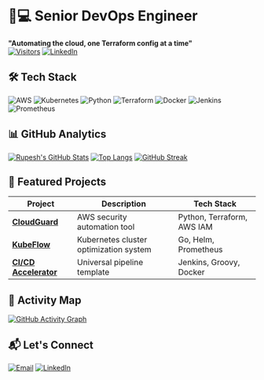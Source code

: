# 👨💻 Senior DevOps Engineer
**"Automating the cloud, one Terraform config at a time"**  
[![Visitors](https://visitor-badge.glitch.me/badge?page_id=rupesh3433.rupesh3433)](https://github.com/rupesh3433)
[![LinkedIn](https://img.shields.io/badge/-LinkedIn-0077B5?style=flat-square&logo=linkedin)](https://www.linkedin.com/in/rupesh-poudel-1745a7249)

## 🛠️ Tech Stack
![AWS](https://img.shields.io/badge/-AWS-232F3E?style=flat-square&logo=amazon-aws)
![Kubernetes](https://img.shields.io/badge/-Kubernetes-326CE5?style=flat-square&logo=kubernetes)
![Python](https://img.shields.io/badge/-Python-3776AB?style=flat-square&logo=python)
![Terraform](https://img.shields.io/badge/-Terraform-623CE4?style=flat-square&logo=terraform)
![Docker](https://img.shields.io/badge/-Docker-2496ED?style=flat-square&logo=docker)
![Jenkins](https://img.shields.io/badge/-Jenkins-D24939?style=flat-square&logo=jenkins)
![Prometheus](https://img.shields.io/badge/-Prometheus-E6522C?style=flat-square&logo=prometheus)

## 📊 GitHub Analytics
[![Rupesh's GitHub Stats](https://github-readme-stats.vercel.app/api?username=rupesh3433&show_icons=true&theme=dark)](https://github.com/rupesh3433)
[![Top Langs](https://github-readme-stats.vercel.app/api/top-langs/?username=rupesh3433&layout=compact&theme=dark)](https://github.com/rupesh3433)
[![GitHub Streak](https://streak-stats.demolab.com/?user=rupesh3433&theme=dark)](https://git.io/streak-stats)

## 🚀 Featured Projects

| Project | Description | Tech Stack |
|---------|-------------|------------|
| **[CloudGuard](https://github.com/rupesh3433/CloudGuard)** | AWS security automation tool | Python, Terraform, AWS IAM |
| **[KubeFlow](https://github.com/rupesh3433/KubeFlow)** | Kubernetes cluster optimization system | Go, Helm, Prometheus |
| **[CI/CD Accelerator](https://github.com/rupesh3433/CI-CD-Accelerator)** | Universal pipeline template | Jenkins, Groovy, Docker |

## 🌟 Activity Map
[![GitHub Activity Graph](https://github-readme-activity-graph.vercel.app/graph?username=rupesh3433&theme=github-dark)](https://github.com/rupesh3433)

## 📬 Let's Connect
[![Email](https://img.shields.io/badge/-Email-D14836?style=flat-square&logo=gmail&logoColor=white)](mailto:rupesh.poudel22@pccoepune.org)
[![LinkedIn](https://img.shields.io/badge/-LinkedIn-0077B5?style=flat-square&logo=linkedin)](https://www.linkedin.com/in/rupesh-poudel-1745a7249)
